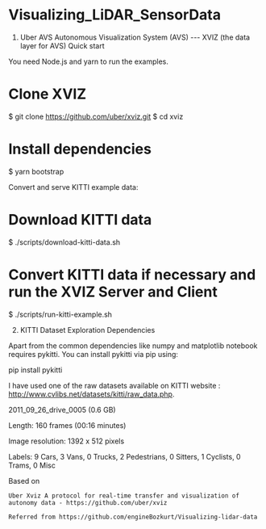 # Visualizing_LiDAR_SensorData

1. Uber AVS Autonomous Visualization System (AVS) --- XVIZ (the data layer for AVS)
Quick start

You need Node.js and yarn to run the examples.

# Clone XVIZ
$ git clone https://github.com/uber/xviz.git
$ cd xviz

# Install dependencies
$ yarn bootstrap

Convert and serve KITTI example data:

# Download KITTI data
$ ./scripts/download-kitti-data.sh

# Convert KITTI data if necessary and run the XVIZ Server and Client
$ ./scripts/run-kitti-example.sh

2. KITTI Dataset Exploration
Dependencies

Apart from the common dependencies like numpy and matplotlib notebook requires pykitti. You can install pykitti via pip using:

pip install pykitti


I have used one of the raw datasets available on KITTI website : http://www.cvlibs.net/datasets/kitti/raw_data.php.

2011_09_26_drive_0005 (0.6 GB)

Length: 160 frames (00:16 minutes)

Image resolution: 1392 x 512 pixels

Labels: 9 Cars, 3 Vans, 0 Trucks, 2 Pedestrians, 0 Sitters, 1 Cyclists, 0 Trams, 0 Misc

Based on 

    Uber Xviz A protocol for real-time transfer and visualization of autonomy data - https://github.com/uber/xviz
    
    Referred from https://github.com/engineBozkurt/Visualizing-lidar-data
